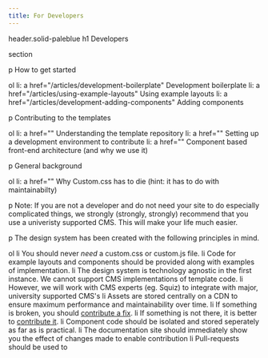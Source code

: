 ```yaml
---
title: For Developers
---
```

header.solid-paleblue
  h1 Developers

section

  p How to get started

  ol
    li: a href="/articles/development-boilerplate" Development boilerplate
    li: a href="/articles/using-example-layouts" Using example layouts
    li: a href="/articles/development-adding-components" Adding components

  p Contributing to the templates

  ol
    li: a href="" Understanding the template repository
    li: a href="" Setting up a development environment to contribute
    li: a href="" Component based front-end architecture (and why we use it)

  p General background

  ol
    li: a href="" Why Custom.css has to die (hint: it has to do with maintainabilty)

  p Note: If you are not a developer and do not need your site to do especially complicated things, we strongly (strongly, strongly) recommend that you use a univeristy supported CMS. This will make your life much easier.


  p The design system has been created with the following principles in mind.

  ol
    li You should never <em>need</em> a custom.css or custom.js file. 
    li Code for example layouts and components should be provided along with examples of implementation.
    li The design system is technology agnostic in the first instance. We cannot support CMS implementations of template code.
    li However, we will work with CMS experts (eg. Squiz) to integrate with major, university supported CMS's
    li Assets are stored centrally on a CDN to ensure maximum performance and maintainability over time.
    li If something is broken, you should <a href="">contribute a fix</a>.
    li If something is not there, it is better to <a href="">contribute it</a>.
    li Component code should be isolated and stored seperately as far as is practical.
    li The documentation site should immediately show you the effect of changes made to enable contribution
    li Pull-requests should be used to